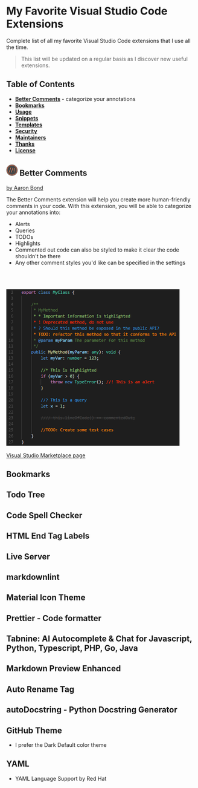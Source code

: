 # My Favorite Visual Studio Code Extensions

Complete list of all my favorite Visual Studio Code extensions that I use all the time.

> This list will be updated on a regular basis as I discover new useful extensions.

<!--------------------------------------------------->

## Table of Contents

- [<b>Better Comments</b>](#better-comments-logo) - categorize your annotations
- [<b>Bookmarks</b>](#install)
- [<b>Usage</b>](#usage)
- [<b>Snippets</b>](#snippets)
- [<b>Templates</b>](#templates)
- [<b>Security</b>](#security)
- [<b>Maintainers</b>](#maintainers)
- [<b>Thanks</b>](#thanks)
- [<b>License</b>](#license)

<!--------------------------------------------------->

## ![better-comments-logo](images/better-comments.png) Better Comments

[by Aaron Bond](https://aaronbond.co.uk/)

The Better Comments extension will help you create more human-friendly comments in your code.
With this extension, you will be able to categorize your annotations into:

- Alerts
- Queries
- TODOs
- Highlights
- Commented out code can also be styled to make it clear the code shouldn't be there
- Any other comment styles you'd like can be specified in the settings
<br>
<br>

![better-comments-code](images/better-comments-code.png)

[Visual Studio Marketplace page](https://marketplace.visualstudio.com/items?itemName=aaron-bond.better-comments)

<!--------------------------------------------------->

## Bookmarks

<!--------------------------------------------------->

## Todo Tree

<!--------------------------------------------------->

## Code Spell Checker

<!--------------------------------------------------->

## HTML End Tag Labels

<!--------------------------------------------------->

## Live Server

<!--------------------------------------------------->

## markdownlint

<!--------------------------------------------------->

## Material Icon Theme

<!--------------------------------------------------->

## Prettier - Code formatter

<!--------------------------------------------------->

## Tabnine: AI Autocomplete & Chat for Javascript, Python, Typescript, PHP, Go, Java

<!--------------------------------------------------->

## Markdown Preview Enhanced

<!--------------------------------------------------->

## Auto Rename Tag

<!--------------------------------------------------->

## autoDocstring - Python Docstring Generator

<!--------------------------------------------------->

## GitHub Theme

- I prefer the Dark Default color theme

<!--------------------------------------------------->

## YAML

- YAML Language Support by Red Hat
